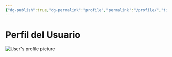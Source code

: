 ```yaml
---
{"dg-publish":true,"dg-permalink":"profile","permalink":"/profile/","title":"Perfil","created":"2024-02-18T12:02:55.872-06:00","updated":"2024-02-23T12:35:48.209-06:00"}
---
```


# Perfil del Usuario
<div id="content-profile">
<div class="container">
<div class="profile-header">
<img  alt="User's profile picture" class="profile-image"/>
<a class="link"><h2 class="display_name"></h2></a>
</div>
<pre><code id="profile-data" class="json"></code></pre>
</div>
</div>

